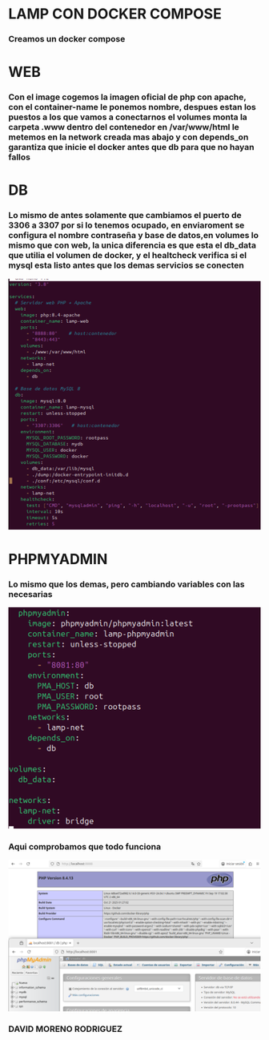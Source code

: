 # LAMP CON DOCKER COMPOSE

### Creamos un docker compose

# WEB

### Con el image cogemos la imagen oficial de php con apache, con el container-name le ponemos nombre, despues estan los puestos a los que vamos a conectarnos el volumes monta la carpeta .www dentro del contenedor en /var/www/html le metemos en la network creada mas abajo y con depends_on garantiza que inicie el docker antes que db para que no hayan fallos

# DB

### Lo mismo de antes solamente que cambiamos el puerto de 3306 a 3307 por si lo tenemos ocupado, en enviaroment se configura el nombre contraseña y base de datos,en volumes lo mismo que con web, la unica diferencia es que esta el db_data que utilia el volumen de docker, y el healtcheck verifica si el mysql esta listo antes que los demas servicios se conecten

![cap](./capturas/lamp10.png)

# PHPMYADMIN

### Lo mismo que los demas, pero cambiando variables con las necesarias

![cap](./capturas/lamp11.png)

### Aqui comprobamos que todo funciona

![cap](./capturas/lamp12.png)

### DAVID MORENO RODRIGUEZ

